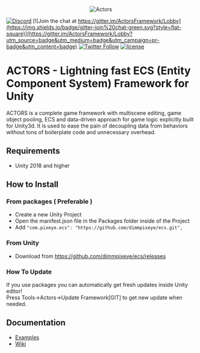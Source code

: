 <p align="center">
    <img src="http://raw.pixeye.games/logo_framework.png" alt="Actors">
</p>

[![Discord](https://img.shields.io/discord/320945300892286996.svg?label=Discord)](https://discord.gg/suZuhyt)
[![Join the chat at https://gitter.im/ActorsFramework/Lobby](https://img.shields.io/badge/gitter-join%20chat-green.svg?style=flat-square)](https://gitter.im/ActorsFramework/Lobby?utm_source=badge&utm_medium=badge&utm_campaign=pr-badge&utm_content=badge)
[![Twitter Follow](https://img.shields.io/badge/twitter-%40dimmPixeye-blue.svg?style=flat-square&label=Follow)](https://twitter.com/dimmPixeye)
[![license](https://img.shields.io/badge/license-MIT-brightgreen.svg?style=flat-square)](https://github.com/dimmpixeye/Actors-Unity3d-Framework/blob/master/LICENSE)

# ACTORS - Lightning fast ECS (Entity Component System) Framework for Unity 
ACTORS is a complete game framework with multiscene editing, game object pooling, ECS and data-driven approach for game logic explicitly built for Unity3d. It is used to ease the pain of decoupling data from behaviors without tons of boilerplate code and unnecessary overhead. 

 
## Requirements
- Unity 2018 and higher 

## How to Install
### From packages ( Preferable )

- Create a new Unity Project
- Open the manifest.json file in the Packages folder inside of the Project
- Add ```"com.pixeye.ecs": "https://github.com/dimmpixeye/ecs.git",```

### From Unity
- Download from https://github.com/dimmpixeye/ecs/releases 

### How To Update
If you use packages you can automatically get fresh updates inside Unity editor!  
Press Tools->Actors->Update Framework[GIT] to get new update when needed.

## Documentation 

* [Examples](https://github.com/dimmpixeye/CryoshockMini)
* [Wiki](https://github.com/dimmpixeye/ecs/wiki)
 
